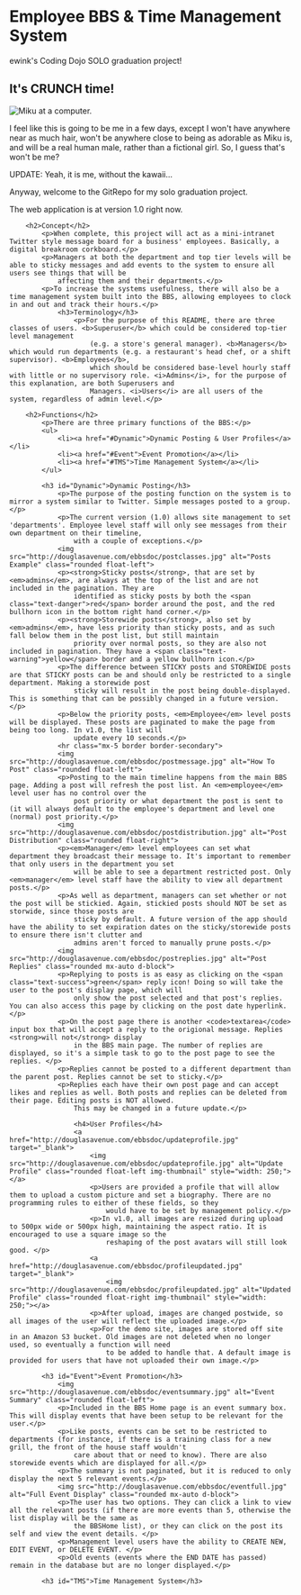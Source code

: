 <h1>Employee BBS & Time Management System</h1>
    <p>ewink's Coding Dojo SOLO graduation project!</p>
        <h2> It's CRUNCH time!</h2>
            <img src="https://www.douglasavenue.com/img/mikucomputer.jpg" alt="Miku at a computer.">
            <p> I feel like this is going to be me in a few days, except I won't have anywhere near as much hair, won't be anywhere close to being as adorable as Miku is, 
                and will be a real human male, rather than a fictional girl. So, I guess that's won't be me?</p>
            <p>UPDATE: Yeah, it is me, without the kawaii...</p>
            <p>Anyway, welcome to the GitRepo for my solo graduation project.</p>
            <p>The web application is at version 1.0 right now.</p>
        
        <h2>Concept</h2>
            <p>When complete, this project will act as a mini-intranet Twitter style message board for a business' employees. Basically, a digital breakroom corkboard.</p>
            <p>Managers at both the department and top tier levels will be able to sticky messages and add events to the system to ensure all users see things that will be 
                affecting them and their departments.</p>
            <p>To increase the systems usefulness, there will also be a time management system built into the BBS, allowing employees to clock in and out and track their hours.</p>
                <h3>Terminology</h3>
                    <p>For the purpose of this README, there are three classes of users. <b>Superuser</b> which could be considered top-tier level management 
                        (e.g. a store's general manager). <b>Managers</b> which would run departments (e.g. a restaurant's head chef, or a shift supervisor). <b>Employees</b>, 
                        which should be considered base-level hourly staff with little or no supervisory role. <i>Admins</i>, for the purpose of this explanation, are both Superusers and 
                        Managers. <i>Users</i> are all users of the system, regardless of admin level.</p>
        
        <h2>Functions</h2>
            <p>There are three primary functions of the BBS:</p>
            <ul>
                <li><a href="#Dynamic">Dynamic Posting & User Profiles</a></li>
                <li><a href="#Event">Event Promotion</a></li>
                <li><a href="#TMS">Time Management System</a></li>
            </ul>

            <h3 id="Dynamic">Dynamic Posting</h3>
                <p>The purpose of the posting function on the system is to mirror a system similar to Twitter. Simple messages posted to a group.</p>
                <p>The current version (1.0) allows site management to set 'departments'. Employee level staff will only see messages from their own department on their timeline, 
                    with a couple of exceptions.</p>
                <img src="http://douglasavenue.com/ebbsdoc/postclasses.jpg" alt="Posts Example" class="rounded float-left">
                <p><strong>Sticky posts</strong>, that are set by <em>admins</em>, are always at the top of the list and are not included in the pagination. They are 
                    identified as sticky posts by both the <span class="text-danger">red</span> border around the post, and the red bullhorn icon in the bottom right hand corner.</p>
                <p><strong>Storewide posts</strong>, also set by <em>admins</em>, have less priority than sticky posts, and as such fall below them in the post list, but still maintain 
                    priority over normal posts, so they are also not included in pagination. They have a <span class="text-warning">yellow</span> border and a yellow bullhorn icon.</p>
                <p>The difference between STICKY posts and STOREWIDE posts are that STICKY posts can be and should only be restricted to a single department. Making a storewide post 
                    sticky will result in the post being double-displayed. This is something that can be possibly changed in a future version.</p>
                <p>Below the priority posts, <em>Employee</em> level posts will be displayed. These posts are paginated to make the page from being too long. In v1.0, the list will 
                    update every 10 seconds.</p>
                <hr class="mx-5 border border-secondary">
                <img src="http://douglasavenue.com/ebbsdoc/postmessage.jpg" alt="How To Post" class="rounded float-left">
                <p>Posting to the main timeline happens from the main BBS page. Adding a post will refresh the post list. An <em>employee</em> level user has no control over the 
                    post priority or what department the post is sent to (it will always default to the employee's department and level one (normal) post priority.</p>
                <img src="http://douglasavenue.com/ebbsdoc/postdistribution.jpg" alt="Post Distribution" class="rounded float-right">
                <p><em>Manager</em> level employees can set what department they broadcast their message to. It's important to remember that only users in the department you set
                    will be able to see a department restricted post. Only <em>manager</em> level staff have the ability to view all department posts.</p>
                <p>As well as department, managers can set whether or not the post will be stickied. Again, stickied posts should NOT be set as storwide, since those posts are 
                    sticky by default. A future version of the app should have the ability to set expiration dates on the sticky/storewide posts to ensure there isn't clutter and 
                    admins aren't forced to manually prune posts.</p>
                <img src="http://douglasavenue.com/ebbsdoc/postreplies.jpg" alt="Post Replies" class="rounded mx-auto d-block">
                <p>Replying to posts is as easy as clicking on the <span class="text-success">green</span> reply icon! Doing so will take the user to the post's display page, which will 
                    only show the post selected and that post's replies. You can also access this page by clicking on the post date hyperlink.</p>
                <p>On the post page there is another <code>textarea</code> input box that will accept a reply to the origional message. Replies <strong>will not</strong> display 
                    in the BBS main page. The number of replies are displayed, so it's a simple task to go to the post page to see the replies. </p>
                <p>Replies cannot be posted to a different department than the parent post. Replies cannot be set to sticky.</p>
                <p>Replies each have their own post page and can accept likes and replies as well. Both posts and replies can be deleted from their page. Editing posts is NOT allowed. 
                    This may be changed in a future update.</p>
                
                    <h4>User Profiles</h4>
                    <a href="http://douglasavenue.com/ebbsdoc/updateprofile.jpg" target="_blank">
                        <img src="http://douglasavenue.com/ebbsdoc/updateprofile.jpg" alt="Update Profile" class="rounded float-left img-thumbnail" style="width: 250;"></a>
                        <p>Users are provided a profile that will allow them to upload a custom picture and set a biography. There are no programming rules to either of these fields, so they 
                            would have to be set by management policy.</p>
                        <p>In v1.0, all images are resized during upload to 500px wide or 500px high, maintaining the aspect ratio. It is encouraged to use a square image so the 
                            reshaping of the post avatars will still look good. </p>
                        <a href="http://douglasavenue.com/ebbsdoc/profileupdated.jpg" target="_blank">
                            <img src="http://douglasavenue.com/ebbsdoc/profileupdated.jpg" alt="Updated Profile" class="rounded float-right img-thumbnail" style="width: 250;"></a>
                        <p>After upload, images are changed postwide, so all images of the user will reflect the uploaded image.</p>
                        <p>For the demo site, images are stored off site in an Amazon S3 bucket. Old images are not deleted when no longer used, so eventually a function will need 
                            to be added to handle that. A default image is provided for users that have not uploaded their own image.</p>

            <h3 id="Event">Event Promotion</h3>
                <img src="http://douglasavenue.com/ebbsdoc/eventsummary.jpg" alt="Event Summary" class="rounded float-left">
                <p>Included in the BBS Home page is an event summary box. This will display events that have been setup to be relevant for the user.</p>
                <p>Like posts, events can be set to be restricted to departments (for instance, if there is a training class for a new grill, the front of the house staff wouldn't 
                    care about that or need to know). There are also storewide events which are displayed for all.</p>
                <p>The summary is not paginated, but it is reduced to only display the next 5 relevant events.</p>
                <img src="http://douglasavenue.com/ebbsdoc/eventfull.jpg" alt="Full Event Display" class="rounded mx-auto d-block">
                <p>The user has two options. They can click a link to view all the relevant posts (if there are more events than 5, otherwise the list display will be the same as 
                    the BBSHome list), or they can click on the post its self and view the event details. </p>
                <p>Management level users have the ability to CREATE NEW, EDIT EVENT, or DELETE EVENT. </p>
                <p>Old events (events where the END DATE has passed) remain in the database but are no longer displayed.</p>
            
            <h3 id="TMS">Time Management System</h3>













<!-- <h1>Employee BBS & Time Management System</h1>
<p>ewink's Coding Dojo SOLO graduation project!</p>
<h2> It's CRUNCH time!</h2>
<img src="https://www.douglasavenue.com/img/mikucomputer.jpg" alt="Miku at a computer.">
<p> I feel like this is going to be me in a few days, except I won't have anywhere near as much hair, won't be anywhere close to being as adorable as Miku is, and will be a real human male, rather than a fictional girl. So, I guess that's won't be me?</p>
<p>UPDATE: Yeah, it is me, without the kawaii...</p>
<p>Anyway, welcome to the GitRepo for my solo graduation project.</p>
<h2>Concept</h2>
<p>When complete, this project will act as a mini-intranet Twitter style message board for a business' employees. Basically, a digital breakroom corkboard.</p>
<p>Managers at both the department and top tier levels will be able to sticky messages and add events to the system to ensure all users see things that will be affecting them and their departments.</p>
<p>To increase the systems usefulness, there will also be a time management system built into the BBS, allowing employees to clock in and out and track their hours.</p>
<h3>Terminology</h3>
<p>For the purpose of this README, there are three classes of users. <b>Superuser</b> which could be considered top-tier level management (e.g. a store's general manager). <b>Managers</b> which would run departments (e.g. a restaurant's head chef, or a shift supervisor). <b>Employees</b>, which should be considered base-level hourly staff with little or no supervisory role. <i>Admins</i>, for the purpose of this explanation, are both Superusers and Managers. <i>Users</i> are all users of the system, regardless of admin level.</p>
<h2>Functions</h2>
<p>There are three </p>
<h2>Goals</h2>
<p>When complete, the system should:</p>
<ul>
  <li>Allow a user to create an account, and log in with that account. <strong>FEATURE COMPLETE</strong>
    <ul>
      <li>Users will be able to upload a profile picture to use with their account. The will also be able to edit their account information, including changing their username and password.</li>
      <li>Admins will be able to edit user's accounts, including being able to change a user's password (in the case a user forgets it and gets locked out).</li>
    </ul></li>
  <li>Allow a user to post messages that will appear on their and other user's timeline.
   <ul>
     <li>Superusers will be able to sticky messages that will appear to all users, regardless of admin level or department. <strong>FEATURE COMPLETE</strong></li>
     <li>Managers will be able to sticky messages that will appear to only their department. <strong>FEATURE COMPLETE</strong></li>
     <li>Users will be able to like and reply to messages. <strong>FEATURE COMPLETE</strong></li>
     <li>Users will be able to delete their own messages. <strong>FEATURE COMPLETE</strong></li>
     <li>Admins will be able to delete any message. <strong>FEATURE COMPLETE</strong></li>
    </ul></li>
  <li>Admins will be able to post and edit events that will be displayed on the user's homepage. <strong>FEATURE COMPLETE</strong></li>
  <li>Employees and managers will be able to use the system as a basic time management system with a clock-in and clock out option, as well as the ability to edit their timesheets (e.g. in the case they forgot to clock out the night before). Admins will be able to edit any user's timesheet. The timesheet system should add up hours worked.
    <ul>
    <li>It should be noted that TIME MANAGEMENT is a low priority feature which may not be completed on time, in which case it will not be added.</li>
    </ul></li>
  </ul>
<h2>Front-End</h2>
<p>To keep things relatively simple, the front end will be developed using Bootstrap for styling, and will incorporate some jQuery functions, primarily AJAX to basically allow the main page to update without reloading the whole page. Tweaks will appear here and there, which is what this GitHub repo is for - so you can make fun of my tweaks.</p>
<h2>Back-end</h2>
<p>The backend will be built using Django and will utilize multiple python libraries. I will update this more when I have decided how much of the built in Django auth I am going to use and how much I am going to build myself.</p>
<h2>Questions?</h2>
<p>Hit me up at erin@douglasavenue.com</p>
<hr>
<p>Thanks for checking this out!</p> -->